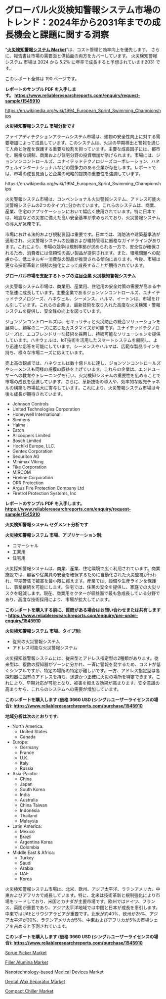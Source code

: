 <p><h1>グローバル火災検知警報システム市場のトレンド：2024年から2031年までの成長機会と課題に関する洞察</h1></p><p>&ldquo;<strong><a href="https://www.reliableresearchreports.com/global-fire-detection-alarm-system-market-r1545910">火災検知警報システム Market</a></strong>&rdquo;は、コスト管理と効率向上を優先します。 さらに、報告書は市場の需要面と供給面の両方をカバーしています。 火災検知警報システム 市場は 2024 から 5.2% に年率で成長すると予想されています2031 です。</p>
<p>このレポート全体は 190 ページです。</p>
<p><strong>レポートのサンプル PDF を入手します。&nbsp;<a href="https://www.reliableresearchreports.com/enquiry/request-sample/1545910">https://www.reliableresearchreports.com/enquiry/request-sample/1545910</a></strong></p>
<p><a href="https://en.wikipedia.org/wiki/1994_European_Sprint_Swimming_Championships">https://en.wikipedia.org/wiki/1994_European_Sprint_Swimming_Championships</a></p>
<p><strong>火災検知警報システム 市場分析です</strong></p>
<p><p>ファイアディテクションアラームシステム市場は、建物の安全性向上に対する需要増加によって成長しています。このシステムは、火災の早期検出と警報を通じて人命と財産を保護する重要な役割を担っています。主要な成長因子には、都市化、厳格な規制、商業および住宅分野の投資増加が挙げられます。市場には、ジョンソンコントロールズ、ユナイテッドテクノロジーズコーポレーション、ハネウェルインターナショナルなどの競争力のある企業が存在します。レポートでは、市場の成長見通しと企業の戦略的提携の重要性を強調しています。</p></p>
<p>https://en.wikipedia.org/wiki/1994_European_Sprint_Swimming_Championships</p>
<p><p>火災警報システム市場は、コンベンショナル火災警報システム、アドレス可能火災警報システムの2つのタイプに分かれています。これらのシステムは、商業、産業、住宅のアプリケーションにおいて幅広く使用されています。特に日本では、地震などの災害に備えた高い安全基準が求められており、火災警報システムの導入が急務です。</p><p>市場における法的および規制要因は重要です。日本では、消防法や建築基準法が適用され、火災警報システムの設置および維持管理に厳格なガイドラインがあります。これにより、市場の競争は規制準拠が求められる一方で、安全性が確保されるため、消費者には信頼性の高い製品が提供されます。また、環境問題への配慮から、低エネルギー消費型の製品が推奨される傾向にあります。今後、市場は更なる技術革新と規制の強化によって成長することが期待されています。</p></p>
<p><strong>グローバル市場を支配するトップの注目企業 火災検知警報システム</strong></p>
<p><p>火災警報システム市場は、商業用、産業用、住宅用の安全対策の需要が高まる中で急速に成長しています。主要企業であるジョンソンコントロールズ、ユナイテッドテクノロジーズ、ハネウェル、シーメンス、ハルマ、イートンは、市場をけん引しています。これらの企業は、最新技術を取り入れた高度な火災検知・警報システムを提供し、安全性の向上を図っています。</p><p>ジョンソンコントロールズは、セキュリティと火災防止の統合ソリューションを展開し、顧客のニーズに応じたカスタマイズが可能です。ユナイテッドテクノロジーズは、エコフレンドリーな技術を採用し、持続可能なソリューションを提供しています。ハネウェルは、IoT技術を活用したスマートシステムを展開し、より迅速な応答を可能にしています。シーメンスやハルマは、広範な製品ラインを持ち、様々な市場ニーズに応えています。</p><p>売上高の観点では、ハネウェルは数十億ドルに達し、ジョンソンコントロールズやシーメンスも同様の規模の収益を上げています。これらの企業は、エンドユーザーへの教育やトレーニングを行い、火災検知システムの重要性を広めることで市場の成長を促進しています。さらに、革新技術の導入や、効率的な販売チャネルの構築も市場拡大に寄与しています。これにより、火災警報システム市場は今後も成長が期待されています。</p></p>
<p><ul><li>Johnson Controls</li><li>United Technologies Corporation</li><li>Honeywell International</li><li>Siemens</li><li>Halma</li><li>Eaton</li><li>Allcoopers Limited</li><li>Bosch Limited</li><li>Hochiki Europe, LLC.</li><li>Gentex Corporation</li><li>Securiton AG</li><li>Minimax Viking</li><li>Fike Corporation</li><li>MIRCOM</li><li>Fireline Corporation</li><li>ORR Protection</li><li>Argus Fire Protection Company Ltd</li><li>Firetrol Protection Systems, Inc</li></ul></p>
<p><strong>レポートのサンプル PDF を入手します。 <a href="https://www.reliableresearchreports.com/enquiry/request-sample/1545910">https://www.reliableresearchreports.com/enquiry/request-sample/1545910</a></strong></p>
<p><strong>火災検知警報システム セグメント分析です</strong></p>
<p><strong>火災検知警報システム 市場、アプリケーション別:</strong></p>
<p><ul><li>コマーシャル</li><li>工業用</li><li>住宅用</li></ul></p>
<p><p>火災探知警報システムは、商業、産業、住宅環境で広く利用されています。商業施設では、顧客や従業員の安全を確保するために自動化された火災監視が行われ、早期警告で被害を最小限に抑えます。産業では、設備や生産ラインを保護し、事業継続を可能にします。住宅では、住民の安全を提供し、家庭での火災リスクを軽減します。現在、商業用セクターが収益面で最も急成長している分野であり、高度な技術採用により、市場が拡大しています。</p></p>
<p><strong>このレポートを購入する前に、質問がある場合はお問い合わせまたは共有します - <a href="https://www.reliableresearchreports.com/enquiry/pre-order-enquiry/1545910">https://www.reliableresearchreports.com/enquiry/pre-order-enquiry/1545910</a></strong></p>
<p><strong>火災検知警報システム 市場、タイプ別:</strong></p>
<p><ul><li>従来の火災警報システム</li><li>アドレス可能な火災警報システム</li></ul></p>
<p><p>火災探知器警報システムには、従来型とアドレス指定型の2種類があります。従来型は、複数の探知器がゾーンに分かれ、一斉に警報を発するため、コストが低くシンプルですが、特定の場所の特定が難しいです。一方、アドレス指定型は各探知器に固有のアドレスを持ち、迅速かつ正確に火災の場所を特定できます。これにより、早期対応が可能となり、被害を抑える効果が高まります。安全意識の高まりから、これらのシステムへの需要が増加しています。</p></p>
<p><strong>このレポートを購入します (価格 3660 USD (シングルユーザーライセンスの場合): <a href="https://www.reliableresearchreports.com/purchase/1545910">https://www.reliableresearchreports.com/purchase/1545910</a></strong></p>
<p><strong>地域分析は次のとおりです:</strong></p>
<p><ul>
    <li>
        North America:
        <ul>
            <li>United States</li>
            <li>Canada</li>
        </ul>
    </li>
    <li>
        Europe:
        <ul>
            <li>Germany</li>
            <li>France</li>
            <li>U.K.</li>
            <li>Italy</li>
            <li>Russia</li>
        </ul>
    </li>
    <li>
        Asia-Pacific:
        <ul>
            <li>China</li>
            <li>Japan</li>
            <li>South Korea</li>
            <li>India</li>
            <li>Australia</li>
            <li>China Taiwan</li>
            <li>Indonesia</li>
            <li>Thailand</li>
            <li>Malaysia</li>
        </ul>
    </li>
    <li>
        Latin America:
        <ul>
            <li>Mexico</li>
            <li>Brazil</li>
            <li>Argentina Korea</li>
            <li>Colombia</li>
        </ul>
    </li>
    <li>
        Middle East & Africa:
        <ul>
            <li>Turkey</li>
            <li>Saudi</li>
            <li>Arabia</li>
            <li>UAE</li>
            <li>Korea</li>
        </ul>
    </li>
    </ul></p>
<p><p>火災検知警報システム市場は、北米、欧州、アジア太平洋、ラテンアメリカ、中東およびアフリカで成長しています。特に、北米は技術革新と規制強化により市場をリードしており、米国とカナダが主要市場です。欧州ではドイツ、フランス、英国が重要であり、アジア太平洋地域では中国と日本が成長を牽引します。中東ではUAEとサウジアラビアが重要です。北米が約40%、欧州が25%、アジア太平洋が30%、ラテンアメリカが5%、中東およびアフリカが5%の市場シェアを占めると予測されています。</p></p>
<p><strong>このレポートを購入します (価格 3660 USD (シングルユーザーライセンスの場合): <a href="https://www.reliableresearchreports.com/purchase/1545910">https://www.reliableresearchreports.com/purchase/1545910</a></strong></p>
<p><p><a href="https://www.linkedin.com/pulse/in-depth-analysis-global-sprue-picker-market-scope-its-twsfc?trackingId=xwpi2VvSRWKLdMslJPwPiQ%3D%3D">Sprue Picker Market</a></p><p><a href="https://issuu.com/reportprime-2/docs/filler-alumina-market-size-2030.ppt_fde1c3c5647645">Filler Alumina Market</a></p><p><a href="https://github.com/NarcisoFerry/Market-Research-Report-List-1/blob/main/nanotechnology-based-medical-devices-market.md">Nanotechnology-based Medical Devices Market</a></p><p><a href="https://issuu.com/reportprime-2/docs/dental-wax-separator-market-size-20_cbb47c1cf3218c">Dental Wax Separator Market</a></p><p><a href="https://www.linkedin.com/pulse/global-compact-chiller-market-analysis-key-trends-future-6rt3c?trackingId=J2YdjNqATaqT9bc18ArxVQ%3D%3D">Compact Chiller Market</a></p></p>